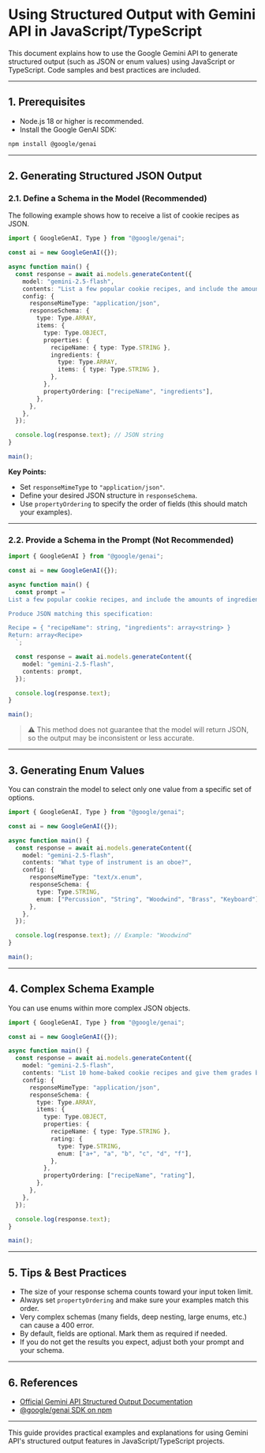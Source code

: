 # Using Structured Output with Gemini API in JavaScript/TypeScript

This document explains how to use the Google Gemini API to generate structured output (such as JSON or enum values) using JavaScript or TypeScript. Code samples and best practices are included.

---

## 1. Prerequisites

- Node.js 18 or higher is recommended.
- Install the Google GenAI SDK:

```bash
npm install @google/genai
```

---

## 2. Generating Structured JSON Output

### 2.1. Define a Schema in the Model (Recommended)

The following example shows how to receive a list of cookie recipes as JSON.

```typescript
import { GoogleGenAI, Type } from "@google/genai";

const ai = new GoogleGenAI({});

async function main() {
  const response = await ai.models.generateContent({
    model: "gemini-2.5-flash",
    contents: "List a few popular cookie recipes, and include the amounts of ingredients.",
    config: {
      responseMimeType: "application/json",
      responseSchema: {
        type: Type.ARRAY,
        items: {
          type: Type.OBJECT,
          properties: {
            recipeName: { type: Type.STRING },
            ingredients: {
              type: Type.ARRAY,
              items: { type: Type.STRING },
            },
          },
          propertyOrdering: ["recipeName", "ingredients"],
        },
      },
    },
  });

  console.log(response.text); // JSON string
}

main();
```

**Key Points:**
- Set `responseMimeType` to `"application/json"`.
- Define your desired JSON structure in `responseSchema`.
- Use `propertyOrdering` to specify the order of fields (this should match your examples).

---

### 2.2. Provide a Schema in the Prompt (Not Recommended)

```typescript
import { GoogleGenAI } from "@google/genai";

const ai = new GoogleGenAI({});

async function main() {
  const prompt = `
List a few popular cookie recipes, and include the amounts of ingredients.

Produce JSON matching this specification:

Recipe = { "recipeName": string, "ingredients": array<string> }
Return: array<Recipe>
  `;

  const response = await ai.models.generateContent({
    model: "gemini-2.5-flash",
    contents: prompt,
  });

  console.log(response.text);
}

main();
```

> ⚠️ This method does not guarantee that the model will return JSON, so the output may be inconsistent or less accurate.

---

## 3. Generating Enum Values

You can constrain the model to select only one value from a specific set of options.

```typescript
import { GoogleGenAI, Type } from "@google/genai";

const ai = new GoogleGenAI({});

async function main() {
  const response = await ai.models.generateContent({
    model: "gemini-2.5-flash",
    contents: "What type of instrument is an oboe?",
    config: {
      responseMimeType: "text/x.enum",
      responseSchema: {
        type: Type.STRING,
        enum: ["Percussion", "String", "Woodwind", "Brass", "Keyboard"],
      },
    },
  });

  console.log(response.text); // Example: "Woodwind"
}

main();
```

---

## 4. Complex Schema Example

You can use enums within more complex JSON objects.

```typescript
import { GoogleGenAI, Type } from "@google/genai";

const ai = new GoogleGenAI({});

async function main() {
  const response = await ai.models.generateContent({
    model: "gemini-2.5-flash",
    contents: "List 10 home-baked cookie recipes and give them grades based on tastiness.",
    config: {
      responseMimeType: "application/json",
      responseSchema: {
        type: Type.ARRAY,
        items: {
          type: Type.OBJECT,
          properties: {
            recipeName: { type: Type.STRING },
            rating: {
              type: Type.STRING,
              enum: ["a+", "a", "b", "c", "d", "f"],
            },
          },
          propertyOrdering: ["recipeName", "rating"],
        },
      },
    },
  });

  console.log(response.text);
}

main();
```

---

## 5. Tips & Best Practices

- The size of your response schema counts toward your input token limit.
- Always set `propertyOrdering` and make sure your examples match this order.
- Very complex schemas (many fields, deep nesting, large enums, etc.) can cause a 400 error.
- By default, fields are optional. Mark them as required if needed.
- If you do not get the results you expect, adjust both your prompt and your schema.

---

## 6. References

- [Official Gemini API Structured Output Documentation](https://ai.google.dev/gemini-api/docs/structured-output)
- [@google/genai SDK on npm](https://www.npmjs.com/package/@google/genai)

---

This guide provides practical examples and explanations for using Gemini API's structured output features in JavaScript/TypeScript projects.